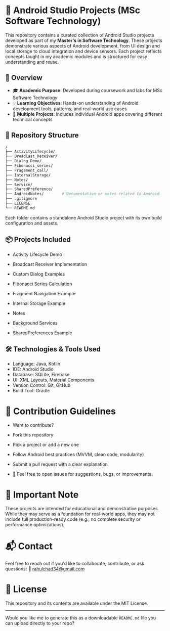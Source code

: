 # 📱 Android Studio Projects (MSc Software Technology)

This repository contains a curated collection of Android Studio projects developed as part of my **Master's in Software Technology**. These projects demonstrate various aspects of Android development, from UI design and local storage to cloud integration and device sensors. Each project reflects concepts taught in my academic modules and is structured for easy understanding and reuse.



## 📌 Overview

- 🎓 **Academic Purpose**: Developed during coursework and labs for MSc Software Technology
- 💡 **Learning Objectives**: Hands-on understanding of Android development tools, patterns, and real-world use cases
- 📁 **Multiple Projects**: Includes individual Android apps covering different technical concepts



## 📁 Repository Structure

```bash
/
├── ActivityLifecycle/
├── BroadCast_Receiver/
├── Dialog_Demo/
├── Fibonacci_series/
├── Fragement_call/
├── InternalStorage/
├── Notes/
├── Service/
├── SharedPreference/
├── AndroidNotes/        # Documentation or notes related to Android
├── .gitignore
├── LICENSE
└── README.md
```

Each folder contains a standalone Android Studio project with its own build configuration and assets.

## 📦 Projects Included

- Activity Lifecycle Demo

- Broadcast Receiver Implementation

- Custom Dialog Examples

- Fibonacci Series Calculation

- Fragment Navigation Example

- Internal Storage Example

- Notes

- Background Services

- SharedPreferences Example



## 🛠 Technologies & Tools Used

- Language: Java, Kotlin  
- IDE: Android Studio  
- Database: SQLite, Firebase  
- UI: XML Layouts, Material Components  
- Version Control: Git, GitHub  
- Build Tool: Gradle  

# 🤝 Contribution Guidelines

- Want to contribute?

- Fork this repository

- Pick a project or add a new one

- Follow Android best practices (MVVM, clean code, modularity)

- Submit a pull request with a clear explanation

- 🧪 Feel free to open issues for suggestions, bugs, or improvements.



# 📢 Important Note

These projects are intended for educational and demonstrative purposes.
While they may serve as a foundation for real-world apps, they may not include full production-ready code (e.g., no complete security or performance optimizations).

# 📬 Contact

Feel free to reach out if you'd like to collaborate, contribute, or ask questions:
📧 rahulchad34@gmail.com

# 📄 License
This repository and its contents are available under the MIT License.

---

Would you like me to generate this as a downloadable `README.md` file you can upload directly to your repo?


